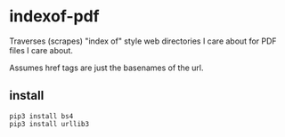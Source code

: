 # indexof-pdf

Traverses (scrapes) "index of" style web directories I care about for PDF files I care about.

Assumes href tags are just the basenames of the url.

## install

```
pip3 install bs4
pip3 install urllib3
```



